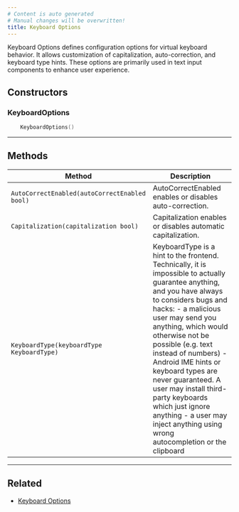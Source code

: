 ```yaml
---
# Content is auto generated
# Manual changes will be overwritten!
title: Keyboard Options
---
```

Keyboard Options defines configuration options for virtual keyboard behavior. It allows customization of capitalization, auto-correction, and keyboard type hints. These options are primarily used in text input components to enhance user experience.

## Constructors
### KeyboardOptions
```go
	KeyboardOptions()
```

---
## Methods
| Method | Description |
|--------| ------------|
| `AutoCorrectEnabled(autoCorrectEnabled bool)` | AutoCorrectEnabled enables or disables auto-correction. |
| `Capitalization(capitalization bool)` | Capitalization enables or disables automatic capitalization. |
| `KeyboardType(keyboardType KeyboardType)` | KeyboardType is a hint to the frontend. Technically, it is impossible to actually guarantee anything, and you have always to considers bugs and hacks:   - a malicious user may send you anything, which would otherwise not be possible (e.g. text instead of numbers)   - Android IME hints or keyboard types are never guaranteed. A user may install third-party keyboards which just ignore anything   - a user may inject anything using wrong autocompletion or the clipboard |
---
## Related

- [Keyboard Options](../../utility/keyboard_options/)


